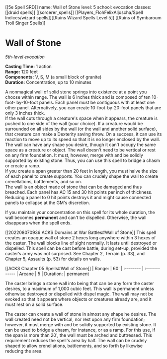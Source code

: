 [[5e Spell SRD]]
name: Wall of Stone
level: 5
school: evocation
classes: [[druid spells]]
         [[sorcerer_spells]]
         [[Players_FlohFelixAljoscha/Spell Indices/wizard spells]][[Ruins Wizard Spells Level 5]] [[Ruins of Symbaroum Troll Singer Spells]]

# Wall of Stone 
_5th-level evocation_ 

**Casting Time:** 1 action    
**Range:** 120 feet    
**Components:** V, S, M (a small block of granite)    
**Duration:** Concentration, up to 10 minutes 

A nonmagical wall of solid stone springs into existence at a point you choose within range. The wall is 6 inches thick and is composed of ten 10-foot- by-10-foot panels. Each panel must be contiguous with at least one other panel. Alternatively, you can create 10-foot-by-20-foot panels that are only 3 inches thick.    
If the wall cuts through a creature's space when it appears, the creature is pushed to one side of the wall (your choice). If a creature would be surrounded on all sides by the wall (or the wall and another solid surface), that creature can make a Dexterity saving throw. On a success, it can use its reaction to move up to its speed so that it is no longer enclosed by the wall.    
The wall can have any shape you desire, though it can't occupy the same space as a creature or object. The wall doesn't need to be vertical or rest on any firm foundation. It must, however, merge with and be solidly supported by existing stone. Thus, you can use this spell to bridge a chasm or create a ramp.    
If you create a span greater than 20 feet in length, you must halve the size of each panel to create supports. You can crudely shape the wall to create crenellations, battlements, and so on.    
The wall is an object made of stone that can be damaged and thus breached. Each panel has AC 15 and 30 hit points per inch of thickness. Reducing a panel to 0 hit points destroys it and might cause connected panels to collapse at the GM's discretion.    

If you maintain your concentration on this spell for its whole duration, the wall becomes **permanent** and can't be dispelled. Otherwise, the wall disappears when the spell ends. 


[[202208070936 ACKS Domains at War Battles#Wall of Stone]]
This spell creates an opaque wall of stone 2 hexes long anywhere within 3 hexes of the caster. The wall blocks line of sight normally. It lasts until destroyed or dispelled. This spell can be cast before battle, during set-up, provided the caster’s army was not surprised. See Chapter 2, Terrain (p. 33), and Chapter 5, Assaults (p. 53) for details on walls.

[[ACKS Chapter 05 Spells#Wall of Stone]]
| Range:    | 60'
| :-------- | :------------
| Arcane    | 5
| Duration: | permanent

The caster brings a stone wall into being that can be any form the caster desires, to a maximum of 1,000 cubic feet. This wall is permanent unless otherwise destroyed or dispelled with dispel magic. The wall may not be evoked so that it appears where objects or creatures already are, and it must rest on a solid surface.

The caster can create a wall of stone in almost any shape he desires. The wall created need not be vertical, nor rest upon any firm foundation; however, it must merge with and be solidly supported by existing stone. It can be used to bridge a chasm, for instance, or as a ramp. For this use, if the span is more than 20', the wall must be arched and buttressed. This requirement reduces the spell's area by half. The wall can be crudely shaped to allow crenellations, battlements, and so forth by likewise reducing the area.
